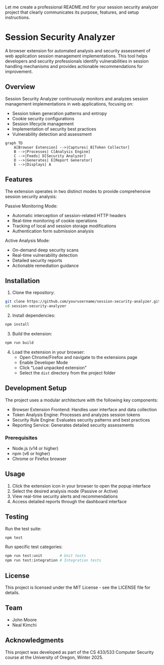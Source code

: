 Let me create a professional README.md for your session security analyzer project that clearly communicates its purpose, features, and setup instructions.

# Session Security Analyzer

A browser extension for automated analysis and security assessment of web application session management implementations. This tool helps developers and security professionals identify vulnerabilities in session handling mechanisms and provides actionable recommendations for improvement.

## Overview

Session Security Analyzer continuously monitors and analyzes session management implementations in web applications, focusing on:

- Session token generation patterns and entropy
- Cookie security configurations
- Session lifecycle management
- Implementation of security best practices
- Vulnerability detection and assessment

```mermaid
graph TD
    A[Browser Extension] -->|Captures| B[Token Collector]
    B -->|Processes| C[Analysis Engine]
    C -->|Feeds| D[Security Analyzer]
    D -->|Generates| E[Report Generator]
    E -->|Displays| A
```

## Features

The extension operates in two distinct modes to provide comprehensive session security analysis:

Passive Monitoring Mode:
- Automatic interception of session-related HTTP headers
- Real-time monitoring of cookie operations
- Tracking of local and session storage modifications
- Authentication form submission analysis

Active Analysis Mode:
- On-demand deep security scans
- Real-time vulnerability detection
- Detailed security reports
- Actionable remediation guidance

## Installation

1. Clone the repository:
```bash
git clone https://github.com/yourusername/session-security-analyzer.git
cd session-security-analyzer
```

2. Install dependencies:
```bash
npm install
```

3. Build the extension:
```bash
npm run build
```

4. Load the extension in your browser:
   - Open Chrome/Firefox and navigate to the extensions page
   - Enable Developer Mode
   - Click "Load unpacked extension"
   - Select the `dist` directory from the project folder

## Development Setup

The project uses a modular architecture with the following key components:

- Browser Extension Frontend: Handles user interface and data collection
- Token Analysis Engine: Processes and analyzes session tokens
- Security Rule Engine: Evaluates security patterns and best practices
- Reporting Service: Generates detailed security assessments

### Prerequisites

- Node.js (v14 or higher)
- npm (v6 or higher)
- Chrome or Firefox browser

## Usage

1. Click the extension icon in your browser to open the popup interface
2. Select the desired analysis mode (Passive or Active)
3. View real-time security alerts and recommendations
4. Access detailed reports through the dashboard interface

## Testing

Run the test suite:
```bash
npm test
```

Run specific test categories:
```bash
npm run test:unit        # Unit tests
npm run test:integration # Integration tests
```

## License

This project is licensed under the MIT License - see the LICENSE file for details.

## Team

- John Moore
- Neal Kimchi

## Acknowledgments

This project was developed as part of the CS 433/533 Computer Security course at the University of Oregon, Winter 2025.